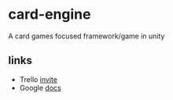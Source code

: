 # card-engine
A card games focused framework/game in unity

## links
- Trello [invite](https://trello.com/invite/b/LDxilOwH/5070d90dac6460e89c479a0316817e5c/card-engine)
- Google [docs](https://drive.google.com/drive/folders/1xOyPgcYVkuFlv_Iy8SGFSJBVqbkxPmzL?usp=sharing)
